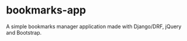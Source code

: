 # bookmarks-app

A simple bookmarks manager application made with Django/DRF, jQuery and Bootstrap.
